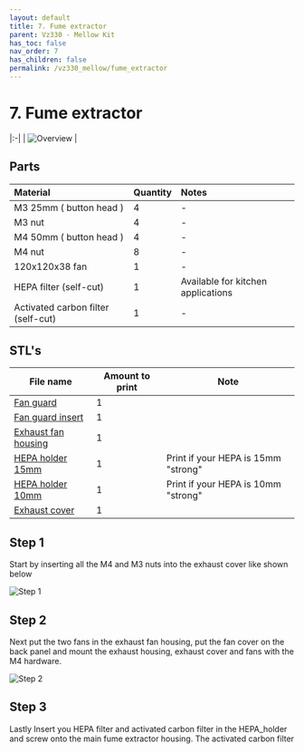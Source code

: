 ```yaml
---
layout: default
title: 7. Fume extractor
parent: Vz330 - Mellow Kit
has_toc: false
nav_order: 7
has_children: false
permalink: /vz330_mellow/fume_extractor
---
```


# 7. Fume extractor

|:-|
| ![Overview](../assets/images/manual/vz330_mellow/fume/overview.png) |

## Parts

| Material                           | Quantity | Notes                              |
|:-----------------------------------|:---------|:-----------------------------------|
| M3 25mm ( button head )            | 4        | -                                  |
| M3 nut                             | 4        | -                                  |
| M4 50mm ( button head )            | 4        | -                                  |
| M4 nut                             | 8        | -                                  |
| 120x120x38 fan                     | 1        | -                                  |
| HEPA filter (self-cut)             | 1        | Available for kitchen applications |
| Activated carbon filter (self-cut) | 1        | -                                  |

## STL's

| File name             | Amount to print | Note                                |
|-----------------------|-----------------|-------------------------------------|
| [Fan guard]           | 1               |                                     |
| [Fan guard insert]    | 1               |                                     |
| [Exhaust fan housing] | 1               |                                     |
| [HEPA holder 15mm]    | 1               | Print if your HEPA is 15mm "strong" |
| [HEPA holder 10mm]    | 1               | Print if your HEPA is 10mm "strong" |
| [Exhaust cover]       | 1               |                                     |

## Step 1

Start by inserting all the M4 and M3 nuts into the exhaust cover like shown below

![Step 1](../assets/images/manual/vz330_mellow/fume/step1.png)

## Step 2

Next put the two fans in the exhaust fan housing, put the fan cover on the back panel and mount the exhaust housing, exhaust cover and fans with the M4 hardware.

![Step 2](../assets/images/manual/vz330_mellow/fume/step2.png)

## Step 3

Lastly Insert you HEPA filter and activated carbon filter in the HEPA_holder and screw onto the main fume extractor housing. The activated carbon filter

[Exhaust cover]: ##
[Exhaust fan housing]: https://github.com/VzBoT3D/VzBoT-Vz330/blob/master/Assemblies%20BOM%20and%20STL/enclosure/Exhaust%20filter%20-%20Fume%20extractor/Exhaust%20filter%20housing/STLs/Exhaust%20fan%20housing.stl
[Fan guard]: https://github.com/VzBoT3D/VzBoT-Vz330/blob/master/Assemblies%20BOM%20and%20STL/enclosure/Exhaust%20filter%20-%20Fume%20extractor/Exhaust%20fan%20guard/Exaust%20fan%20guard%20frame.stl
[Fan guard insert]: https://github.com/VzBoT3D/VzBoT-Vz330/blob/master/Assemblies%20BOM%20and%20STL/enclosure/Exhaust%20filter%20-%20Fume%20extractor/Exhaust%20fan%20guard/Exaust%20fan%20guard%20center%20trim.stl
[HEPA holder 10mm]: https://github.com/VzBoT3D/VzBoT-Vz330/blob/master/Assemblies%20BOM%20and%20STL/enclosure/Exhaust%20filter%20-%20Fume%20extractor/Exhaust%20filter%20housing/STLs/exhaust%20middle%20cover%2010mm%20Hepa%20filter.stl
[HEPA holder 15mm]: https://github.com/VzBoT3D/VzBoT-Vz330/blob/master/Assemblies%20BOM%20and%20STL/enclosure/Exhaust%20filter%20-%20Fume%20extractor/Exhaust%20filter%20housing/STLs/exhaust%20middle%20cover%2015mm%20Hepa%20filter.stl
